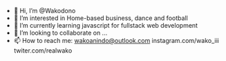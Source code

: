 - 👋 Hi, I’m @Wakodono
- 👀 I’m interested in Home-based business, dance and football
- 🌱 I’m currently learning javascript for fullstack web development
- 💞️ I’m looking to collaborate on ...
- 📫 How to reach me: wakoanindo@outlook.com instagram.com/wako_iii twiter.com/realwako

<!---
Wakodono/Wakodono is a ✨ special ✨ repository because its `README.md` (this file) appears on your GitHub profile.
You can click the Preview link to take a look at your changes.
--->
